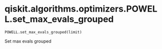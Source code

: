 # qiskit.algorithms.optimizers.POWELL.set\_max\_evals\_grouped

`POWELL.set_max_evals_grouped(limit)`

Set max evals grouped
